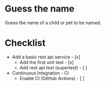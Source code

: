 # Guess the name
Guess the name of a child or pet to be named.


# Checklist

- Add a basic rest api service - [x]
  - Add the first unit test - [x]
  - Add rest api test (supertest) - [ ]
- Continuous Integration - CI
  - Enable CI (GitHub Actions) - [ ]


